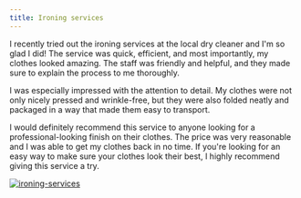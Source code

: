 ```yaml
---
title: Ironing services
---
```


I recently tried out the ironing services at the local dry cleaner and I'm so glad I did! The service was quick, efficient, and most importantly, my clothes looked amazing. The staff was friendly and helpful, and they made sure to explain the process to me thoroughly.

I was especially impressed with the attention to detail. My clothes were not only nicely pressed and wrinkle-free, but they were also folded neatly and packaged in a way that made them easy to transport.

I would definitely recommend this service to anyone looking for a professional-looking finish on their clothes. The price was very reasonable and I was able to get my clothes back in no time. If you're looking for an easy way to make sure your clothes look their best, I highly recommend giving this service a try.

[![ironing-services](<https://dabuttonfactory.com/button.png?t=CHECK+SERVICE&f=Noto+Sans-Bold&ts=26&tc=fff&hp=45&vp=20&c=11&bgt=unicolored&bgc=4bd42f>)](<https://londonexpertfinder.com/link>)